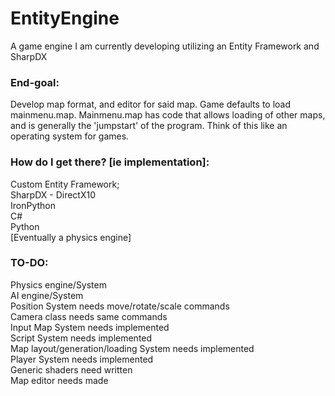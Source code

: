 # EntityEngine
A game engine I am currently developing utilizing an Entity Framework and SharpDX

### End-goal:
  Develop map format, and editor for said map. Game defaults to load mainmenu.map. Mainmenu.map has code that allows loading of other maps, and is generally the 'jumpstart' of the program. Think of this like an operating system for games.

### How do I get there? [ie implementation]:
  Custom Entity Framework;  
  SharpDX - DirectX10  
  IronPython  
  C#  
  Python  
  [Eventually a physics engine]

### TO-DO:
  Physics engine/System  
  AI engine/System  
  Position System needs move/rotate/scale commands  
  Camera class needs same commands  
  Input Map System needs implemented  
  Script System needs implemented  
  Map layout/generation/loading System needs implemented  
  Player System needs implemented  
  Generic shaders need written  
  Map editor needs made
